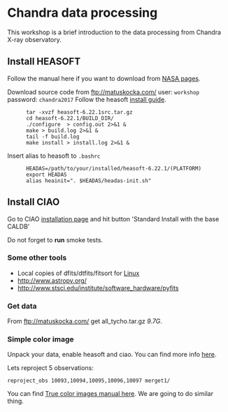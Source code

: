 # Chandra data processing 
This workshop is a brief introduction to the data processing from Chandra X-ray observatory.  
## Install HEASOFT 
Follow the manual here if you want to download from [NASA pages](https://heasarc.gsfc.nasa.gov/lheasoft/download.html).

Download source code from ftp://matuskocka.com/
user: `workshop` password: `chandra2017`
Follow the heasoft [install guide](https://heasarc.gsfc.nasa.gov/lheasoft/install.html).
```
      tar -xvzf heasoft-6.22.1src.tar.gz
      cd heasoft-6.22.1/BUILD_DIR/
      ./configure  > config.out 2>&1 &
      make > build.log 2>&1 &
      tail -f build.log
      make install > install.log 2>&1 &
```
Insert alias to heasoft to `.bashrc`
```
      HEADAS=/path/to/your/installed/heasoft-6.22.1/(PLATFORM)
      export HEADAS
      alias heainit=". $HEADAS/headas-init.sh"
```
## Install CIAO 
Go to CIAO [installation page](http://cxc.harvard.edu/ciao/download/) and hit button 'Standard Install with the base CALDB'

Do not forget to **run** smoke tests. 

### Some other tools
* Local copies of dfits/dtfits/fitsort for [Linux](http://astro.vigan.fr/tools/dfits_linux64.tar.gz)
* http://www.astropy.org/
* http://www.stsci.edu/institute/software_hardware/pyfits

### Get data 
From ftp://matuskocka.com/ get all_tycho.tar.gz *9.7G*. 

### Simple color image 
Unpack your data, enable heasoft and ciao. You can find more info [here](http://cxc.harvard.edu/ciao/threads/combine/).

Lets reproject 5 observations: 
```
reproject_obs 10093,10094,10095,10096,10097 merget1/
```
You can find [True color images manual here](http://cxc.harvard.edu/ciao/threads/true_color/). We are going to do similar thing. 
